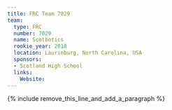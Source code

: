 ```yaml
---
title: FRC Team 7029
team:
  type: FRC
  number: 7029
  name: Scotbotics
  rookie_year: 2018
  location: Laurinburg, North Carolina, USA
  sponsors:
  - Scotland High School
  links:
    Website:
---
```


{% include remove_this_line_and_add_a_paragraph %}